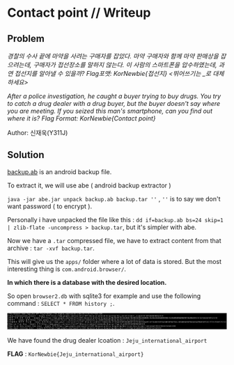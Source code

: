 # Contact point // Writeup

## Problem

*경찰의 수사 끝에 마약을 사려는 구매자를 잡았다. 마약 구매자와 함께 마약 판매상을 잡으려는데, 구매자가 접선장소를 말하지 않는다. 이 사람의 스마트폰을 압수하였는데, 과연 접선지를 알아낼 수 있을까? Flag포맷: KorNewbie{접선지} <뛰어쓰기는 _로 대체하세요>*

*After a police investigation, he caught a buyer trying to buy drugs. You try to catch a drug dealer with a drug buyer, but the buyer doesn't say where you are meeting. If you seized this man's smartphone, can you find out where it is? Flag Format: KorNewbie{Contact point}*

Author: 신재욱(Y311J)

## Solution

[backup.ab](https://nctf.vulnerable.kr/files/ce713e6aa25621e1de8d6745cf41c69e/backup.ab?token=eyJ0ZWFtX2lkIjoyMTYsInVzZXJfaWQiOjU1NSwiZmlsZV9pZCI6MzF9.XcN3Zg.WpXr3mBwkeEUq4nmdfYXyx899qk) is an android backup file.

To extract it, we will use abe ( android backup extractor ) 

`java -jar abe.jar unpack backup.ab backup.tar ''` , `''` is to say we don't want password ( to encrypt ).

Personally i have unpacked the file like this : `dd if=backup.ab bs=24 skip=1 | zlib-flate -uncompress > backup.tar`, but it's simpler with abe.

Now we have a `.tar` compressed file, we have to extract content from that archive : `tar -xvf backup.tar`.

This will give us the `apps/` folder where a lot of data is stored. But the most interesting thing is `com.android.browser/`.

**In which there is a database with the desired location.**

So open `browser2.db` with sqlite3 for example and use the following command : `SELECT * FROM history ;`. 

![database](./images/database.png)

We have found the drug dealer lcoation : `Jeju_international_airport`

**FLAG** : `KorNewbie{Jeju_international_airport}`

